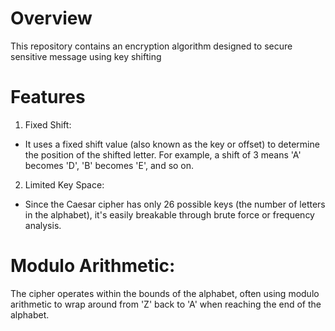 # Overview
This repository contains an encryption algorithm designed to secure sensitive message using key shifting 

# Features
1. Fixed Shift:
- It uses a fixed shift value (also known as the key or offset) to determine the position of the shifted letter. For example, a shift of 3 means 'A' becomes 'D', 'B' becomes 'E', and so on.
2.  Limited Key Space:
- Since the Caesar cipher has only 26 possible keys (the number of letters in the alphabet), it's easily breakable through brute force or frequency analysis.

# Modulo Arithmetic:
The cipher operates within the bounds of the alphabet, often using modulo arithmetic to wrap around from 'Z' back to 'A' when reaching the end of the alphabet.
